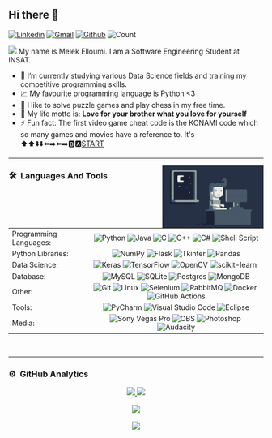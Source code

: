 ## Hi there 👋
[![Linkedin](https://img.shields.io/badge/-melek_elloumi-blue?style=flat&logo=Linkedin&logoColor=white)](https://www.linkedin.com/in/melek-elloumi/) [![Gmail](https://img.shields.io/badge/-melek_elloumi-c14438?style=flat&logo=Gmail&logoColor=white)](mailto:melek.elloumi@insat.ucar.tn) [![Github](https://img.shields.io/github/followers/MelekElloumi?label=Follow&style=social)](https://github.com/MelekElloumi) ![Count](https://visitor-badge.laobi.icu/badge?page_id=MelekElloumi.MelekElloumi)

<img src="https://readme-typing-svg.herokuapp.com?lines=Software+Engineering+Student;Data%20Science%20Enthusiast;Problem%20Solver&center=false&width=500&height=50">
My name is Melek Elloumi. I am a Software Engineering Student at INSAT. 

- 🔭&nbsp;I’m currently studying various Data Science fields and training my competitive programming skills.
- 📈&nbsp;My favourite programming language is Python <3
- 🎲&nbsp;I like to solve puzzle games and play chess in my free time.
- 💫&nbsp;My life motto is: **Love for your brother what you love for yourself**
- ⚡&nbsp;Fun fact: The first video game cheat code is the KONAMI code which so many games and movies have a reference to. It's ⬆️⬆️⬇️⬇️⬅️➡️⬅️➡️🅱️🅰️<ins>START</ins>

---------------------------------------------------------------------------------------------------------------
<img alt="Night Coding" src="https://raw.githubusercontent.com/AVS1508/AVS1508/master/assets/Night-Coding.gif" align="right" width="200"/>

### 🛠 &nbsp;**Languages And Tools**

|  |  |
| :----------- | :-----------: |
|Programming Languages: | ![Python](https://img.shields.io/badge/-Python-05122A?style=flat&logo=python)&nbsp;![Java](https://img.shields.io/badge/-Java-05122A?style=flat&logo=Java&logoColor=FFA518)&nbsp;![C](https://img.shields.io/badge/-C-05122A?style=flat&logo=C&logoColor=A8B9CC)&nbsp;![C++](https://img.shields.io/badge/-C++-05122A?style=flat&logo=C%2B%2B&logoColor=00599C)&nbsp;![C#](https://img.shields.io/badge/c%23-05122A?style=flat&logo=c-sharp)&nbsp;![Shell Script](https://img.shields.io/badge/shell_script-05122A?style=flat&logo=gnu-bash&logoColor=white)|
| Python Libraries: |![NumPy](https://img.shields.io/badge/numpy-05122A?style=flat&logo=numpy)&nbsp;![Flask](https://img.shields.io/badge/flask-05122A?style=flat&logo=flask&logoColor=white)&nbsp;![Tkinter](https://img.shields.io/badge/Tkinter-05122A?style=flat&logo=python)&nbsp;![Pandas](https://img.shields.io/badge/pandas-05122A?style=flat&logo=pandas&logoColor=white)
| Data Science: | ![Keras](https://img.shields.io/badge/Keras-05122A?style=flat&logo=Keras)&nbsp;![TensorFlow](https://img.shields.io/badge/TensorFlow-05122A?style=flat&logo=TensorFlow)&nbsp;![OpenCV](https://img.shields.io/badge/OpenCV-05122A?style=flat&logo=OpenCV)&nbsp;![scikit-learn](https://img.shields.io/badge/scikit--learn-05122A?style=flat&logo=scikit-learn)&nbsp;
| Database: |![MySQL](https://img.shields.io/badge/mysql-05122A?style=flat&logo=mysql&logoColor=white)&nbsp;![SQLite](https://img.shields.io/badge/sqlite-05122A?style=flat&logo=sqlite&logoColor=white)&nbsp;![Postgres](https://img.shields.io/badge/postgres-05122A?style=flat&logo=postgresql&logoColor=white)&nbsp;![MongoDB](https://img.shields.io/badge/MongoDB-05122A?style=flat&logo=mongodb)
| Other: |![Git](https://img.shields.io/badge/-Git-05122A?style=flat&logo=git)&nbsp;![Linux](https://img.shields.io/badge/Linux-05122A?style=flat&logo=linux)&nbsp;![Selenium](https://img.shields.io/badge/-selenium-05122A?style=flat&logo=selenium)&nbsp;![RabbitMQ](https://img.shields.io/badge/Rabbitmq-05122A?style=flat&logo=rabbitmq)&nbsp;![Docker](https://img.shields.io/badge/docker-05122A?style=flat&logo=docker)&nbsp;![GitHub Actions](https://img.shields.io/badge/github%20actions-05122A?style=flat&logo=githubactions)
| Tools: |![PyCharm](https://img.shields.io/badge/pycharm-05122A?style=flat&logo=pycharm)&nbsp;![Visual Studio Code](https://img.shields.io/badge/Visual%20Studio%20Code-05122A?style=flat&logo=visual-studio-code)&nbsp;![Eclipse](https://img.shields.io/badge/Eclipse-05122A?style=flat&logo=Eclipse)
| Media:|![Sony Vegas Pro](https://img.shields.io/badge/-Sony%20Vegas%20Pro-05122A?style=flat)&nbsp;![OBS](https://img.shields.io/badge/-OBS-05122A?style=flat)&nbsp;![Photoshop](https://img.shields.io/badge/-Photoshop-05122A?style=flat&logo=adobe-photoshop)&nbsp;![Audacity](https://img.shields.io/badge/Audacity-05122A?style=flat&logo=audacity&logoColor=white)

<br>

---------------------------------------------------------------------------------------------------------------
### ⚙️ &nbsp;**GitHub Analytics**

<p align="center">
<a href="https://github.com/MelekElloumi">
  <img height="180em" src="https://github-readme-stats-eight-theta.vercel.app/api?username=MelekElloumi&show_icons=true&theme=algolia&include_all_commits=true&count_private=true&hide=prs,issues"/>
  <img height="180em" src="https://github-readme-stats-eight-theta.vercel.app/api/top-langs/?username=MelekElloumi&layout=compact&langs_count=7&theme=algolia&hide=jupyter%20notebook"/>
</a>
</p>
<p align="center">
<img align="center" src="https://activity-graph.herokuapp.com/graph?username=MelekElloumi&layout=compact&theme=rogue"/>
  </p>
  <p align="center">
<img align="center" src="https://github-readme-streak-stats.herokuapp.com/?user=MelekElloumi&theme=algolia"/>
  </p>
